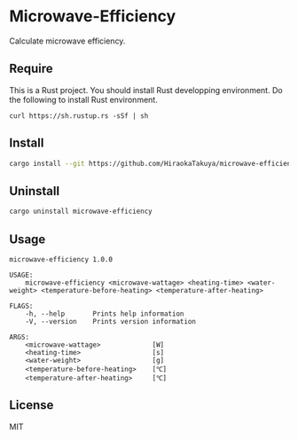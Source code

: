 # Microwave-Efficiency

Calculate microwave efficiency.

## Require

This is a Rust project.
You should install Rust developping environment.
Do the following to install Rust environment.
```
curl https://sh.rustup.rs -sSf | sh
```

## Install

```bash
cargo install --git https://github.com/HiraokaTakuya/microwave-efficiency.git
```

## Uninstall

```bash
cargo uninstall microwave-efficiency
```

## Usage

```
microwave-efficiency 1.0.0

USAGE:
    microwave-efficiency <microwave-wattage> <heating-time> <water-weight> <temperature-before-heating> <temperature-after-heating>

FLAGS:
    -h, --help       Prints help information
    -V, --version    Prints version information

ARGS:
    <microwave-wattage>             [W]
    <heating-time>                  [s]
    <water-weight>                  [g]
    <temperature-before-heating>    [℃]
    <temperature-after-heating>     [℃]
```

## License

MIT
